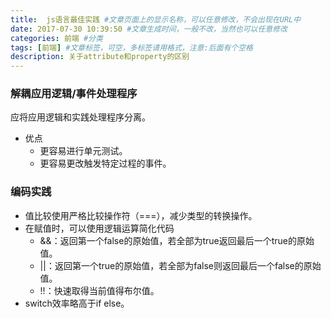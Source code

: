 ```yaml
---
title:  js语言最佳实践 #文章页面上的显示名称，可以任意修改，不会出现在URL中
date: 2017-07-30 10:39:50 #文章生成时间，一般不改，当然也可以任意修改
categories: 前端 #分类
tags: [前端] #文章标签，可空，多标签请用格式，注意:后面有个空格
description: 关于attribute和property的区别
---
```

### 解耦应用逻辑/事件处理程序
应将应用逻辑和实践处理程序分离。
* 优点
    * 更容易进行单元测试。
    * 更容易更改触发特定过程的事件。

### 编码实践
* 值比较使用严格比较操作符（===），减少类型的转换操作。
* 在赋值时，可以使用逻辑运算简化代码
    * &&：返回第一个false的原始值，若全部为true返回最后一个true的原始值。
    * ||：返回第一个true的原始值，若全部为false则返回最后一个false的原始值。
    * !!：快速取得当前值得布尔值。
* switch效率略高于if else。

